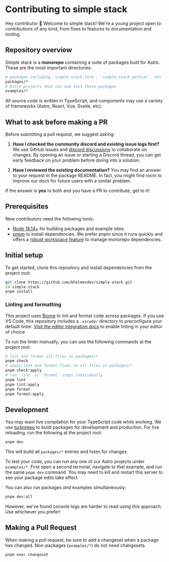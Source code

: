 # Contributing to simple stack

Hey contributor 👋 Welcome to simple stack! We're a young project open to contributions of any kind, from fixes to features to documentation and tooling. 

## Repository overview

Simple stack is a **monorepo** containing a suite of packages built for Astro. These are the most important directories:

```bash
# packages including `simple-stack-form`, `simple-stack-partial`, etc
packages/*
# Astro projects that use and test these packages
examples/*
```

All source code is written in TypeScript, and components may use a variety of frameworks (Astro, React, Vue, Svelte, etc).

## What to ask before making a PR

Before submitting a pull request, we suggest asking:

1. **Have I checked the community discord and existing issue logs first?** We use GitHub issues and [discord discussions](https://wtw.dev/chat) to collaborate on changes. By opening an issue or starting a Discord thread, you can get early feedback on your problem before diving into a solution.

2. **Have I reviewed the existing documentation?** You may find an answer to your request in the package README. In fact, you might find room to improve our docs for future users with a similar problem.

If the answer is **yes** to both and you have a PR to contribute, get to it!

## Prerequisites 

New contributors need the following tools:

- [Node 18.14+](https://nodejs.org/en/download) for building packages and example sites.
- [pnpm](https://pnpm.io/) to install dependencies. We prefer pnpm since it runs quickly and offers a [robust workspace feature](https://pnpm.io/workspaces) to manage monorepo dependencies. 

## Initial setup

To get started, clone this repository and install dependencies from the project root:

```bash
git clone https://github.com/bholmesdev/simple-stack.git
cd simple-stack
pnpm install
```

### Linting and formatting

This project uses [Biome](https://biomejs.dev/) to lint and format code across packages. If you use VS Code, this repository includes a `.vscode/` directory to preconfigure your default linter. [Visit the editor integration docs](https://biomejs.dev/guides/integrate-in-editor/) to enable linting in your editor of choice.

To run the linter manually, you can use the following commands at the project root:

```bash
# lint and format all files in packages/*
pnpm check
# apply lint and format fixes to all files in packages/*
pnpm check:apply
# run `lint` or `format` steps individually
pnpm lint
pnpm lint:apply
pnpm format
pnpm format:apply
```

## Development

You may want live compilation for your TypeScript code while working. We use [turborepo](https://turbo.build/) to build packages for development and production. For live reloading, run the following at the project root:

```bash
pnpm dev
```

This will build all `packages/*` entries and listen for changes.

To test your code, you can run any one of our Astro projects under `examples/*`. First open a second terminal, navigate to that example, and run the same `pnpm dev` command. You may need to kill and restart this server to see your package edits take effect.

You can also run packages _and_ examples simultaneously:

```bash
pnpm dev:all
```

However, we've found console logs are harder to read using this approach. Use whichever you prefer!

## Making a Pull Request

When making a pull request, be sure to add a changeset when a package has changed. Non-packages (`examples/*`) do not need changesets.

```bash
pnpm exec changeset
```
